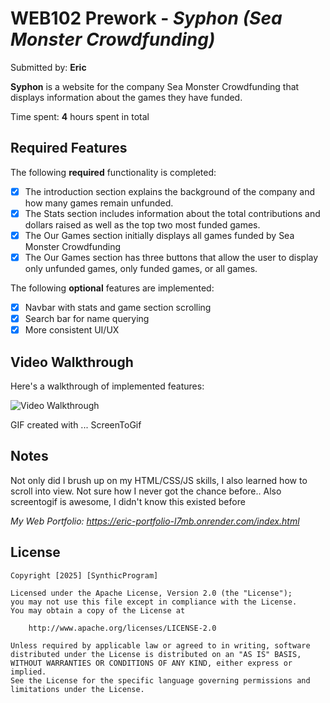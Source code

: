 # WEB102 Prework - *Syphon (Sea Monster Crowdfunding)*

Submitted by: **Eric**

**Syphon** is a website for the company Sea Monster Crowdfunding that displays information about the games they have funded.

Time spent: **4** hours spent in total

## Required Features

The following **required** functionality is completed:

* [x] The introduction section explains the background of the company and how many games remain unfunded.
* [x] The Stats section includes information about the total contributions and dollars raised as well as the top two most funded games.
* [x] The Our Games section initially displays all games funded by Sea Monster Crowdfunding
* [x] The Our Games section has three buttons that allow the user to display only unfunded games, only funded games, or all games.

The following **optional** features are implemented:

* [x] Navbar with stats and game section scrolling
* [x] Search bar for name querying
* [x] More consistent UI/UX

## Video Walkthrough

Here's a walkthrough of implemented features:

<img src='./assets/Syphon Submission.gif' title='Video Walkthrough' width='' alt='Video Walkthrough' />

<!-- Replace this with whatever GIF tool you used! -->
GIF created with ... ScreenToGif
<!-- Recommended tools:
[Kap](https://getkap.co/) for macOS
[ScreenToGif](https://www.screentogif.com/) for Windows
[peek](https://github.com/phw/peek) for Linux. -->

## Notes

Not only did I brush up on my HTML/CSS/JS skills, I also learned how to scroll into view. Not sure how I never got the chance before..
Also screentogif is awesome, I didn't know this existed before

*My Web Portfolio: https://eric-portfolio-l7mb.onrender.com/index.html*

## License

    Copyright [2025] [SynthicProgram]

    Licensed under the Apache License, Version 2.0 (the "License");
    you may not use this file except in compliance with the License.
    You may obtain a copy of the License at

        http://www.apache.org/licenses/LICENSE-2.0

    Unless required by applicable law or agreed to in writing, software
    distributed under the License is distributed on an "AS IS" BASIS,
    WITHOUT WARRANTIES OR CONDITIONS OF ANY KIND, either express or implied.
    See the License for the specific language governing permissions and
    limitations under the License.
